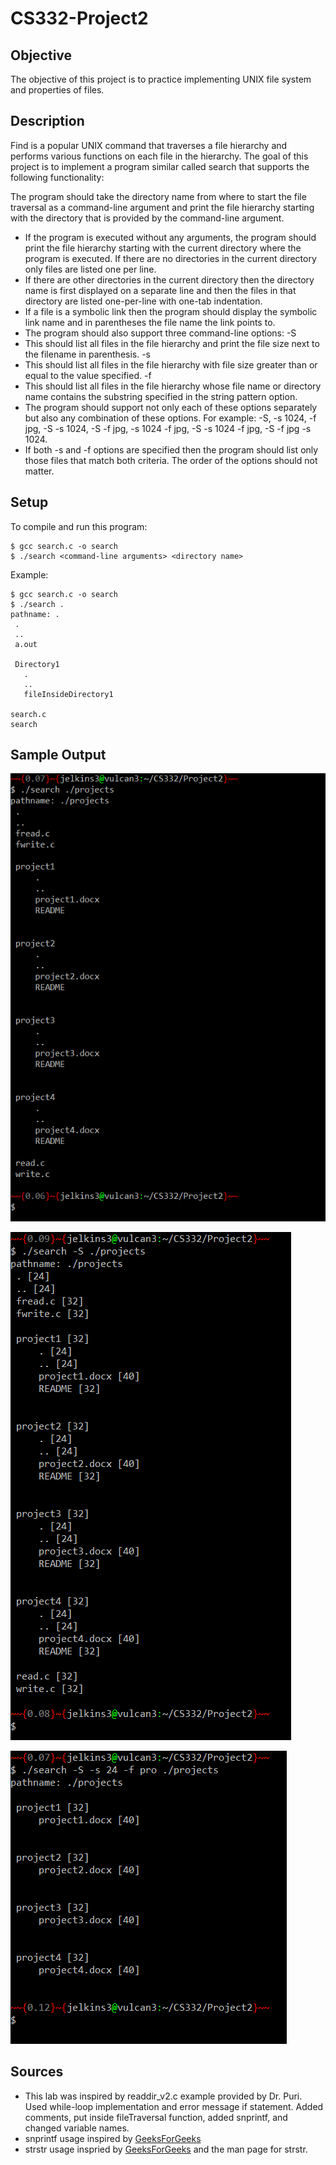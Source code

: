 # CS332-Project2

## Objective
The objective of this project is to practice implementing UNIX file system and properties of files.

## Description
Find is a popular UNIX command that traverses a file hierarchy and performs various functions on each file in the hierarchy. The goal of this project is to implement a program similar called search that supports the following functionality:

The program should take the directory name from where to start the file traversal as a command-line argument and print the file hierarchy starting with the directory that is provided by the command-line argument.

- If the program is executed without any arguments, the program should print the file hierarchy starting with the current directory where the program is executed. If there are no directories in the current directory only files are listed one per line.
- If there are other directories in the current directory then the directory name is first displayed on a separate line and then the files in that directory are listed one-per-line with one-tab indentation.
- If a file is a symbolic link then the program should display the symbolic link name and in parentheses the file name the link points to.
- The program should also support three command-line options:
-S
- This should list all files in the file hierarchy and print the file size next to the filename in parenthesis. 
-s <file size in bytes>
- This should list all files in the file hierarchy with file size greater than or equal to the value specified.
-f <string pattern>
- This should list all files in the file hierarchy whose file name or directory name contains the substring specified in the string pattern option.
- The program should support not only each of these options separately but also any combination of these options. For example: -S, -s 1024, -f jpg, -S -s 1024, -S -f jpg, -s 1024 -f jpg, -S -s 1024 -f jpg, -S -f jpg -s 1024.
- If both -s and -f options are specified then the program should list only those files that match both criteria. The order of the options should not matter.

## Setup
To compile and run this program:
```
$ gcc search.c -o search
$ ./search <command-line arguments> <directory name>
```

Example:
```
$ gcc search.c -o search
$ ./search .
pathname: .
 .
 ..
 a.out

 Directory1
   .
   ..
   fileInsideDirectory1

search.c
search

```

## Sample Output

![](justPathway.PNG)


![](justfilesize.PNG)


![](allofthem.PNG)
## Sources

- This lab was inspired by readdir_v2.c example provided by Dr. Puri. Used while-loop implementation and error message if statement. Added comments, put inside fileTraversal function, added snprintf, and changed variable names.
- snprintf usage inspired by [GeeksForGeeks](https://www.geeksforgeeks.org/snprintf-c-library/)
- strstr usage inspried by [GeeksForGeeks](https://www.geeksforgeeks.org/strstr-in-ccpp/) and the man page for strstr.